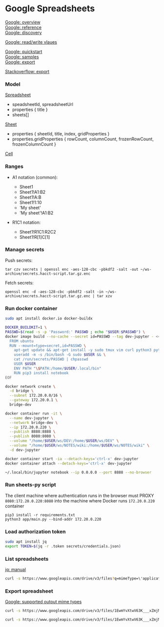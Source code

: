 # Google Spreadsheets
[Google: overview](https://developers.google.com/sheets/api)  
[Google: reference](https://developers.google.com/sheets/api/reference/rest)  
[Google: discovery](https://sheets.googleapis.com/$discovery/rest?version=v4)  

[Google: read/write vlaues](https://developers.google.com/sheets/api/guides/values)  

[Google: quickstart](https://developers.google.com/sheets/api/quickstart/python)  
[Google: samples](https://developers.google.com/sheets/api/samples)  
[Google: export](https://developers.google.com/drive/api/guides/manage-downloads#python)  

[Stackoverflow: export](https://stackoverflow.com/questions/33713084/download-link-for-google-spreadsheets-csv-export-with-multiple-sheets/33727897#33727897)  

### Model
[Spreadsheet](https://developers.google.com/sheets/api/reference/rest/v4/spreadsheets)  
- speadsheetId, spreadsheetUrl  
- properties { title }  
- sheets[]  

[Sheet](https://developers.google.com/sheets/api/reference/rest/v4/spreadsheets/sheets)  
- properties { sheetId, title, index, gridProperties }
- properties.gridProperties { rowCount, columnCount, frozenRowCount, frozenColumnCount }

[Cell](https://developers.google.com/sheets/api/reference/rest/v4/spreadsheets/cells)  

### Ranges
- A1 notation (common): 
  - Sheet1
  - Sheet1!A1:B2
  - Sheet1!A:B
  - Sheet1!1:10
  - 'My sheet'
  - 'My sheet'!A1:B2

- R1C1 notation:
  - Sheet1!R1C1:R2C2
  - Sheet1!R[1]C[1]


### Manage secrets
Push secrets:
```
tar czv secrets | openssl enc -aes-128-cbc -pbkdf2 -salt -out ~/ws-archive/secrets.hacct-script.tar.gz.enc
```
Fetch secrets:
```
openssl enc -d -aes-128-cbc -pbkdf2 -salt -in ~/ws-archive/secrets.hacct-script.tar.gz.enc | tar xzv
```
### Run docker container
```bash
sudo apt install docker.io docker-buildx

DOCKER_BUILDKIT=1 \
PASSWD=$(read -s -p 'Password:' PASSWD ; echo "$USER:$PASSWD") \
docker image build --no-cache --secret id=PASSWD --tag dev-jupyter - << EOF
  FROM ubuntu
  RUN --mount=type=secret,id=PASSWD \
    apt-get update && apt-get install -y sudo tmux vim curl python3 python3-pip && \
    useradd -m -s /bin/bash -G sudo $USER && \
    cat /run/secrets/PASSWD | chpasswd
    USER $USER
    ENV PATH "\$PATH:/home/$USER/.local/bin"
    RUN pip3 install notebook
EOF

docker network create \
  -d bridge \
  --subnet 172.20.0.0/16 \
  --gateway 172.20.0.1 \
  bridge-dev

docker container run -it \
  --name dev-jupyter \
  --network bridge-dev \
  --ip 172.20.0.220 \
  --publish 8888:8888 \
  --publish 8080:8080 \
  --volume "/home/$USER/ws/DEV:/home/$USER/ws/DEV" \
  --volume "/home/$USER/ws/NOTES/wiki:/home/$USER/ws/NOTES/wiki" \
  -d dev-jupyter

docker container start -ia --detach-keys='ctrl-x' dev-jupyter
docker container attach --detach-keys='ctrl-x' dev-jupyter

~/.local/bin/jupyter notebook --ip 0.0.0.0 --port 8888 --no-browser
```

### Run sheets-py script
The client machine where authentication runs in the browser must PROXY `8080:172.20.0.220:8080` into the machine where Docker runs `172.20.0.220` container
```
pip3 install -r requirements.txt 
python3 app/main.py --bind-addr 172.20.0.220
```

### Load authorization token
```bash
sudo apt install jq
export TOKEN=$(jq -r .token secrets/credentials.json)
```
### List spreadsheets
[jq: manual](https://jqlang.github.io/jq/manual/)  
```bash
curl -s https://www.googleapis.com/drive/v3/files?q=mimeType=\'application/vnd.google-apps.spreadsheet\' -H "Authorization: Bearer $TOKEN" | jq -r '.files[] | .id,.name'
```
### Export spreadsheet
[Google: supported output mime types](https://developers.google.com/drive/api/guides/ref-export-formats)  
```bash
curl -s https://www.googleapis.com/drive/v3/files/1EwmYvXtwV63K___xZmjMXg8O_msnlHU5KTHUSkGblNc/export?mimeType=application/x-vnd.oasis.opendocument.spreadsheet -H "Authorization: Bearer $TOKEN" > spreadsheet.ods

curl -s https://www.googleapis.com/drive/v3/files/1EwmYvXtwV63K___xZmjMXg8O_msnlHU5KTHUSkGblNc/export?mimeType=text/csv -H "Authorization: Bearer $TOKEN" | less
```
